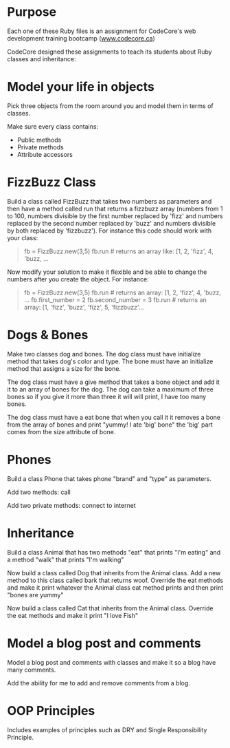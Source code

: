 # Purpose

Each one of these Ruby files is an assignment for CodeCore's web development training bootcamp (www.codecore.ca)

CodeCore designed these assignments to teach its students about Ruby classes and inheritance:

# Model your life in objects

Pick three objects from the room around you and model them in terms of classes. 

Make sure every class contains:
* Public methods
* Private methods
* Attribute accessors

# FizzBuzz Class

Build a class called FizzBuzz that takes two numbers as parameters and then have a method called run that returns a fizzbuzz array (numbers from 1 to 100, numbers divisible by the first number replaced by 'fizz' and numbers replaced by the second number replaced by 'buzz' and numbers divisible by both replaced by 'fizzbuzz'). For instance this code should work with your class:

> fb = FizzBuzz.new(3,5)
> fb.run # returns an array like: [1, 2, 'fizz', 4, 'buzz, ...

Now modify your solution to make it flexible and be able to change the numbers after you create the object. For instance:

> fb = FizzBuzz.new(3,5)
> fb.run # returns an array: [1, 2, 'fizz', 4, 'buzz, ...
> fb.first_number = 2
> fb.second_number = 3
> fb.run # returns an array: [1, 'fizz', 'buzz', 'fizz', 5, 'fizzbuzz'...

# Dogs & Bones

Make two classes dog and bones. The dog class must have initialize method that takes dog's color and type. The bone must have an initialize method that assigns a size for the bone.

The dog class must have a give method that takes a bone object and add it it to an array of bones for the dog. The dog can take a maximum of three bones so if you give it more than three it will will print, I have too many bones. 

The dog class must have a eat bone that when you call it it removes a bone from the array of bones and print "yummy! I ate 'big' bone" the 'big' part comes from the size attribute of bone.

# Phones

Build a class Phone that takes phone "brand" and "type" as parameters.

Add two methods: call

Add two private methods: connect to internet

# Inheritance

Build a class Animal that has two methods "eat" that prints "I'm eating" and a method "walk" that prints "I'm walking"

Now build a class called Dog that inherits from the Animal class. Add a new method to this class called bark that returns woof. Override the eat methods and make it print whatever the Animal class eat method prints and then print "bones are yummy"

Now build a class called Cat that inherits from the Animal class.  Override the eat methods and make it print "I love Fish"

# Model a blog post and comments

Model a blog post and comments with classes and make it so a blog have many comments.

Add the ability for me to add and remove comments from a blog.

# OOP Principles

Includes examples of principles such as DRY and Single Responsibility Principle.